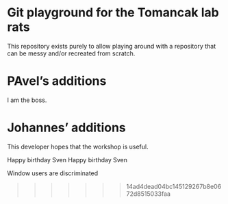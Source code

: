 ﻿# Git playground for the Tomancak lab rats

This repository exists purely to allow playing around with a repository that
can be messy and/or recreated from scratch.

# PAvel’s additions

I am the boss.

# Johannes’ additions

This developer hopes that the workshop is useful.


Happy birthday Sven
Happy birthday Sven

Window users are discriminated
>>>>>>> 14ad4dead04bc145129267b8e0672d8515033faa

